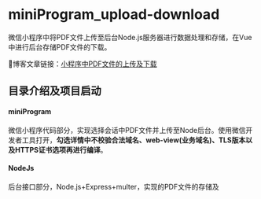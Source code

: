 # miniProgram_upload-download
微信小程序中将PDF文件上传至后台Node.js服务器进行数据处理和存储，在Vue中进行后台存储PDF文件的下载。

🔗博客文章链接：[小程序中PDF文件的上传及下载](https://xuezenghuigithub.github.io/2019/09/30/upload_pdf/#more)

## 目录介绍及项目启动
#### miniProgram

微信小程序代码部分，实现选择会话中PDF文件并上传至Node后台。使用微信开发者工具打开，**勾选详情中不校验合法域名、web-view(业务域名)、TLS版本以及HTTPS证书选项再进行编译**。

#### NodeJs
后台接口部分，Node.js+Express+multer，实现的PDF文件的存储及
